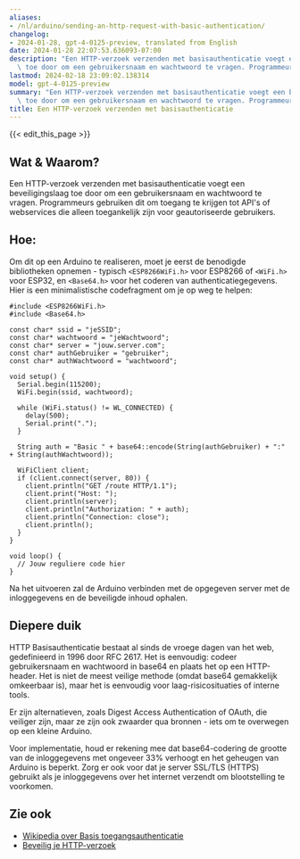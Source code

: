 ```yaml
---
aliases:
- /nl/arduino/sending-an-http-request-with-basic-authentication/
changelog:
- 2024-01-28, gpt-4-0125-preview, translated from English
date: 2024-01-28 22:07:53.636093-07:00
description: "Een HTTP-verzoek verzenden met basisauthenticatie voegt een beveiligingslaag\
  \ toe door om een gebruikersnaam en wachtwoord te vragen. Programmeurs\u2026"
lastmod: 2024-02-18 23:09:02.138314
model: gpt-4-0125-preview
summary: "Een HTTP-verzoek verzenden met basisauthenticatie voegt een beveiligingslaag\
  \ toe door om een gebruikersnaam en wachtwoord te vragen. Programmeurs\u2026"
title: Een HTTP-verzoek verzenden met basisauthenticatie
---
```


{{< edit_this_page >}}

## Wat & Waarom?
Een HTTP-verzoek verzenden met basisauthenticatie voegt een beveiligingslaag toe door om een gebruikersnaam en wachtwoord te vragen. Programmeurs gebruiken dit om toegang te krijgen tot API's of webservices die alleen toegankelijk zijn voor geautoriseerde gebruikers.

## Hoe:
Om dit op een Arduino te realiseren, moet je eerst de benodigde bibliotheken opnemen - typisch `<ESP8266WiFi.h>` voor ESP8266 of `<WiFi.h>` voor ESP32, en `<Base64.h>` voor het coderen van authenticatiegegevens. Hier is een minimalistische codefragment om je op weg te helpen:

```Arduino
#include <ESP8266WiFi.h>
#include <Base64.h>

const char* ssid = "jeSSID";
const char* wachtwoord = "jeWachtwoord";
const char* server = "jouw.server.com";
const char* authGebruiker = "gebruiker";
const char* authWachtwoord = "wachtwoord";

void setup() {
  Serial.begin(115200);
  WiFi.begin(ssid, wachtwoord);

  while (WiFi.status() != WL_CONNECTED) {
    delay(500);
    Serial.print(".");
  }
  
  String auth = "Basic " + base64::encode(String(authGebruiker) + ":" + String(authWachtwoord));

  WiFiClient client;
  if (client.connect(server, 80)) {
    client.println("GET /route HTTP/1.1");
    client.print("Host: ");
    client.println(server);
    client.println("Authorization: " + auth);
    client.println("Connection: close");
    client.println();
  }
}

void loop() {
  // Jouw reguliere code hier
}
```

Na het uitvoeren zal de Arduino verbinden met de opgegeven server met de inloggegevens en de beveiligde inhoud ophalen.

## Diepere duik

HTTP Basisauthenticatie bestaat al sinds de vroege dagen van het web, gedefinieerd in 1996 door RFC 2617. Het is eenvoudig: codeer gebruikersnaam en wachtwoord in base64 en plaats het op een HTTP-header. Het is niet de meest veilige methode (omdat base64 gemakkelijk omkeerbaar is), maar het is eenvoudig voor laag-risicosituaties of interne tools.

Er zijn alternatieven, zoals Digest Access Authentication of OAuth, die veiliger zijn, maar ze zijn ook zwaarder qua bronnen - iets om te overwegen op een kleine Arduino.

Voor implementatie, houd er rekening mee dat base64-codering de grootte van de inloggegevens met ongeveer 33% verhoogt en het geheugen van Arduino is beperkt. Zorg er ook voor dat je server SSL/TLS (HTTPS) gebruikt als je inloggegevens over het internet verzendt om blootstelling te voorkomen.

## Zie ook
- [Wikipedia over Basis toegangsauthenticatie](https://en.wikipedia.org/wiki/Basic_access_authentication)
- [Beveilig je HTTP-verzoek](https://arduino.cc/en/Tutorial/WebClientRepeating)
